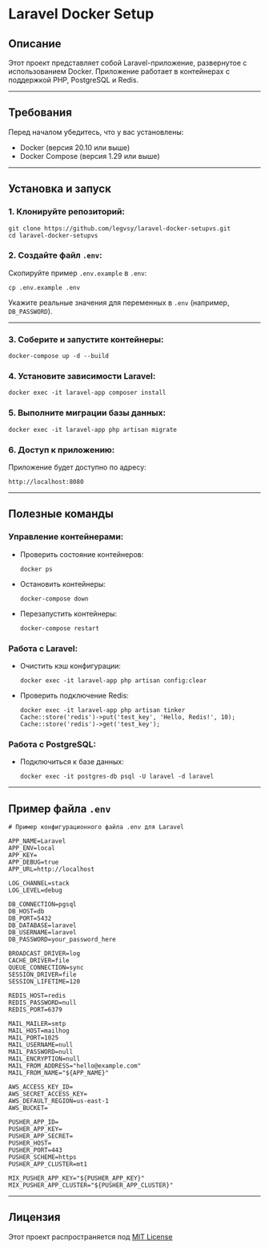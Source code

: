 # Laravel Docker Setup

## Описание

Этот проект представляет собой Laravel-приложение, развернутое с использованием Docker. Приложение работает в контейнерах с поддержкой PHP, PostgreSQL и Redis.

---

## Требования

Перед началом убедитесь, что у вас установлены:
- Docker (версия 20.10 или выше)
- Docker Compose (версия 1.29 или выше)

---

## Установка и запуск

### 1. Клонируйте репозиторий:
```
git clone https://github.com/legvsy/laravel-docker-setupvs.git
cd laravel-docker-setupvs
```

### 2. Создайте файл `.env`:
Скопируйте пример `.env.example` в `.env`:
```
cp .env.example .env
```

Укажите реальные значения для переменных в `.env` (например, `DB_PASSWORD`).

---

### 3. Соберите и запустите контейнеры:
```
docker-compose up -d --build
```

### 4. Установите зависимости Laravel:
```
docker exec -it laravel-app composer install
```

### 5. Выполните миграции базы данных:
```
docker exec -it laravel-app php artisan migrate
```

### 6. Доступ к приложению:
Приложение будет доступно по адресу:
```
http://localhost:8080
```

---

## Полезные команды

### Управление контейнерами:
- Проверить состояние контейнеров:
  ```
  docker ps
  ```
- Остановить контейнеры:
  ```
  docker-compose down
  ```
- Перезапустить контейнеры:
  ```
  docker-compose restart
  ```

### Работа с Laravel:
- Очистить кэш конфигурации:
  ```
  docker exec -it laravel-app php artisan config:clear
  ```
- Проверить подключение Redis:
  ```
  docker exec -it laravel-app php artisan tinker
  Cache::store('redis')->put('test_key', 'Hello, Redis!', 10);
  Cache::store('redis')->get('test_key');
  ```

### Работа с PostgreSQL:
- Подключиться к базе данных:
  ```
  docker exec -it postgres-db psql -U laravel -d laravel
  ```

---

## Пример файла `.env`

```
# Пример конфигурационного файла .env для Laravel

APP_NAME=Laravel
APP_ENV=local
APP_KEY=
APP_DEBUG=true
APP_URL=http://localhost

LOG_CHANNEL=stack
LOG_LEVEL=debug

DB_CONNECTION=pgsql
DB_HOST=db
DB_PORT=5432
DB_DATABASE=laravel
DB_USERNAME=laravel
DB_PASSWORD=your_password_here

BROADCAST_DRIVER=log
CACHE_DRIVER=file
QUEUE_CONNECTION=sync
SESSION_DRIVER=file
SESSION_LIFETIME=120

REDIS_HOST=redis
REDIS_PASSWORD=null
REDIS_PORT=6379

MAIL_MAILER=smtp
MAIL_HOST=mailhog
MAIL_PORT=1025
MAIL_USERNAME=null
MAIL_PASSWORD=null
MAIL_ENCRYPTION=null
MAIL_FROM_ADDRESS="hello@example.com"
MAIL_FROM_NAME="${APP_NAME}"

AWS_ACCESS_KEY_ID=
AWS_SECRET_ACCESS_KEY=
AWS_DEFAULT_REGION=us-east-1
AWS_BUCKET=

PUSHER_APP_ID=
PUSHER_APP_KEY=
PUSHER_APP_SECRET=
PUSHER_HOST=
PUSHER_PORT=443
PUSHER_SCHEME=https
PUSHER_APP_CLUSTER=mt1

MIX_PUSHER_APP_KEY="${PUSHER_APP_KEY}"
MIX_PUSHER_APP_CLUSTER="${PUSHER_APP_CLUSTER}"
```

---

## Лицензия

Этот проект распространяется под [MIT License](https://opensource.org/licenses/MIT)